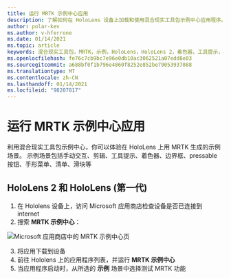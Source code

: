 ```yaml
---
title: 运行 MRTK 示例中心应用
description: 了解如何在 HoloLens 设备上加载和使用混合现实工具包示例中心应用程序。
author: polar-kev
ms.author: v-hferrone
ms.date: 01/14/2021
ms.topic: article
keywords: 混合现实工具包，MRTK，示例，HoloLens，HoloLens 2，着色器，工具提示，手动交互，剪辑，边界框，按钮，手形菜单，石板，滑块
ms.openlocfilehash: fe76c7cb9bc7e96e0db10ac3062521a07edd8e03
ms.sourcegitcommit: a688bf0f1b796e4860f8252e852be79053937088
ms.translationtype: MT
ms.contentlocale: zh-CN
ms.lasthandoff: 01/14/2021
ms.locfileid: "98207817"
---
```

# <a name="running-the-mrtk-examples-hub-app"></a>运行 MRTK 示例中心应用

利用混合现实工具包示例中心，你可以体验在 HoloLens 上用 MRTK 生成的示例场景。 示例场景包括手动交互、剪辑、工具提示、着色器、边界框、pressable 按钮、手形菜单、清单、滑块等

## <a name="hololens-2-and-hololens-1st-gen"></a>HoloLens 2 和 HoloLens (第一代) 

1. 在 Hololens 设备上，访问 Microsoft 应用商店检查设备是否已连接到 internet
2. 搜索 **MRTK 示例中心**：

![Microsoft 应用商店中的 MRTK 示例中心页](images/mrtk-examples-hub-img-01.png)

3. 将应用下载到设备
4. 前往 Hololens 上的应用程序列表，并运行 **MRTK 示例中心**
5. 当应用程序启动时，从所选的 **示例** 场景中选择测试 MRTK 功能


